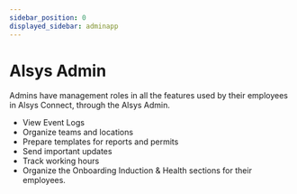 ```yaml
---
sidebar_position: 0
displayed_sidebar: adminapp
---
```


# Alsys Admin

Admins have management roles in all the features used by their employees in Alsys Connect, through the Alsys Admin.
* View Event Logs
* Organize teams and locations
* Prepare templates for reports and permits
* Send important updates
* Track working hours
* Organize the Onboarding Induction & Health sections for their employees.

